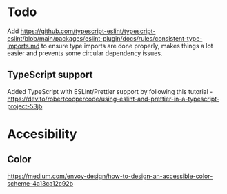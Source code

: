 # Todo

Add https://github.com/typescript-eslint/typescript-eslint/blob/main/packages/eslint-plugin/docs/rules/consistent-type-imports.md to ensure type imports are done properly, makes things a lot easier and prevents some circular dependency issues.

## TypeScript support

Added TypeScript with ESLint/Prettier support by following this tutorial - https://dev.to/robertcoopercode/using-eslint-and-prettier-in-a-typescript-project-53jb

# Accesibility

## Color

https://medium.com/envoy-design/how-to-design-an-accessible-color-scheme-4a13ca12c92b
